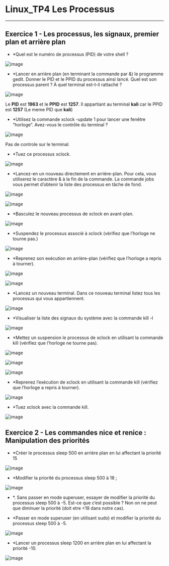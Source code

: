 # Linux_TP4 Les Processus
----
## Exercice 1 - Les processus, les signaux, premier plan et arrière plan

* *Quel est le numéro de processus (PID) de votre shell ?

![image](https://user-images.githubusercontent.com/91763346/202722733-a94d2093-a499-48a9-8b89-36108420ff93.png)

* *Lancer en arrière plan (en terminant la commande par &) le programme gedit. Donner le PID et le PPID du processus ainsi lancé. Quel est son processus parent ? À quel terminal est-t-il rattaché ?

![image](https://user-images.githubusercontent.com/91763346/202723964-a90372b2-4dc7-45a2-8421-4fb8c59079e3.png)

Le **PID** est **1963** et le **PPID** est **1257**. Il appartiant au terminal **kali** car le PPID est **1257** (Le meme PID que **kali**)

* *Utilisez la commande xclock -update 1 pour lancer une fenêtre “horloge”. Avez-vous le contrôle du terminal ?

![image](https://user-images.githubusercontent.com/91763346/202724722-f5686179-d844-4647-a521-1eb8ac4fa6c9.png)

Pas de controle sur le terminal.

* *Tuez ce processus xclock.

![image](https://user-images.githubusercontent.com/91763346/202724889-055a3351-684b-4c18-9480-194a088bb6c1.png)

* *Lancez-en un nouveau directement en arrière-plan. Pour cela, vous utiliserez le caractère & à la fin de la commande. La commande jobs vous permet d’obtenir la liste des processus en tâche de fond.

![image](https://user-images.githubusercontent.com/91763346/202725454-88d50ae1-bd3b-418f-a09e-c89c00892bef.png)

![image](https://user-images.githubusercontent.com/91763346/202725590-1d86eb47-6e62-4860-bfec-0ca635862425.png)

* *Basculez le nouveau processus de xclock en avant-plan.

![image](https://user-images.githubusercontent.com/91763346/202726157-e4b64f4e-8f3d-4137-b749-e624465041cb.png)

* *Suspendez le processus associé à xclock (vérifiez que l’horloge ne tourne pas.)

![image](https://user-images.githubusercontent.com/91763346/202726926-87d865d9-2650-47b2-84ac-ee240afaf1a6.png)


* *Reprenez son exécution en arrière-plan (vérifiez que l’horloge a repris à tourner).

![image](https://user-images.githubusercontent.com/91763346/202726746-d4f374f4-3d14-4f1e-951f-ed3f8223e30c.png)

![image](https://user-images.githubusercontent.com/91763346/202726511-cae9bac2-69f0-4c34-b44a-62c241e9337e.png)

* *Lancez un nouveau terminal. Dans ce nouveau terminal listez tous les processus qui vous appartiennent.

![image](https://user-images.githubusercontent.com/91763346/202727254-89ad2c97-4caa-4637-8595-b4d19a4b0662.png)

* *Visualiser la liste des signaux du système avec la commande kill -l

![image](https://user-images.githubusercontent.com/91763346/202727427-b5ecf02c-e6f0-4184-9236-155bcaccf91f.png)

* *Mettez un suspension le processus de xclock en utilisant la commande kill (vérifiez que l’horloge ne tourne pas).

![image](https://user-images.githubusercontent.com/91763346/202728389-551c206b-7c38-4682-96ed-fe0b219e9b3c.png)


![image](https://user-images.githubusercontent.com/91763346/202728170-3392938e-4a47-4cc9-a05d-6c6f181bbbf0.png)

![image](https://user-images.githubusercontent.com/91763346/202728643-acf332f8-32c7-435e-b553-3b0082f8fc04.png)

* *Reprenez l’exécution de xclock en utilisant la commande kill (vérifiez que l’horloge a repris à tourner).

![image](https://user-images.githubusercontent.com/91763346/202729366-b4fac7ed-caa5-4aa8-a5f1-7dcd205c084e.png)

* *Tuez xclock avec la commande kill.

![image](https://user-images.githubusercontent.com/91763346/202729716-f330161e-5c71-4a44-85ca-8ccc5c6bcfa7.png)

## Exercice 2 - Les commandes nice et renice : Manipulation des priorités

* *Créer le processus sleep 500 en arrière plan en lui affectant la priorité 15

![image](https://user-images.githubusercontent.com/91763346/202730820-043ccae7-8211-4734-9888-aa66899bdb15.png)

* *Modifier la priorité du processus sleep 500 à 18 ;

![image](https://user-images.githubusercontent.com/91763346/202732774-8e3b7a5e-6eb7-4e82-bfa0-dc639a672dc0.png)

* *. Sans passer en mode superuser, essayer de modifier la priorité du processus sleep 500 à -5. Est-ce que c’est possible ?
Non on ne peut que diminuer la priorité (doit etre <18 dans notre cas).


* *Passer en mode superuser (en utilisant sudo) et modifier la priorité du processus sleep 500 à -5.

![image](https://user-images.githubusercontent.com/91763346/202733544-94ad03b0-a2c5-4655-8bf0-a86cc3af0501.png)

* *Lancer un processus sleep 1200 en arrière plan en lui affectant la priorité -10.

![image](https://user-images.githubusercontent.com/91763346/202734313-dd23f477-78fa-45a0-a738-9e421ccafa63.png)

